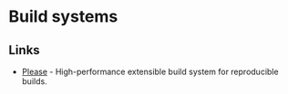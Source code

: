 # Build systems

## Links

- [Please](https://github.com/thought-machine/please) - High-performance extensible build system for reproducible builds.
